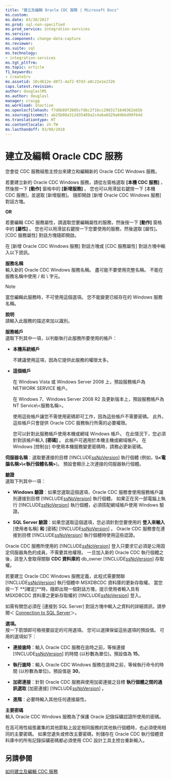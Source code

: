 ```yaml
---
title: "建立及編輯 Oracle CDC 服務 | Microsoft Docs"
ms.custom: 
ms.date: 03/20/2017
ms.prod: sql-non-specified
ms.prod_service: integration-services
ms.service: 
ms.component: change-data-capture
ms.reviewer: 
ms.suite: sql
ms.technology:
- integration-services
ms.tgt_pltfrm: 
ms.topic: article
f1_keywords:
- createSrv
ms.assetid: 10cd612e-d8f1-4af2-97d3-a0c22e1e2326
caps.latest.revision: 
author: douglaslMS
ms.author: douglasl
manager: craigg
ms.workload: Inactive
ms.openlocfilehash: f7d6b89f2605cfdbc2f16cc2983171640362eb5b
ms.sourcegitcommit: ab25b08a312d35489a2c4a6a0d29a04bbd90f64d
ms.translationtype: HT
ms.contentlocale: zh-TW
ms.lasthandoff: 03/08/2018
---
```

# <a name="create-and-edit-an-oracle-cdc-service"></a>建立及編輯 Oracle CDC 服務
  您會從 CDC 服務組態主控台來建立和編輯新的 Oracle CDC Windows 服務。  
  
 若要建立新的 Oracle CDC Windows 服務，請從左窗格選取 **[本機 CDC 服務]** ，然後按一下 **[動作]** 窗格中的 **[新增服務]** 。 您也可以用滑鼠右鍵按一下 [本機 CDC 服務]，並選取 [新增服務]。 隨即開啟 [新增 Oracle CDC Windows 服務] 對話方塊。  
  
 **OR**  
  
 若要編輯 CDC 服務屬性，請選取您要編輯屬性的服務，然後按一下 **[動作]** 窗格中的 **[屬性]** 。 您也可以用滑鼠右鍵按一下您要使用的服務，然後選取 [屬性]。 [CDC 服務屬性] 對話方塊隨即開啟。  
  
 在 [新增 Oracle CDC Windows 服務] 對話方塊或 [CDC 服務屬性] 對話方塊中輸入以下資訊。  
  
**服務名稱**  
 輸入新的 Oracle CDC Windows 服務名稱。 盡可能不要使用完整名稱。 不能在服務名稱中使用 / 和 \ 字元。  
  
> [!NOTE]  
> 當您編輯此服務時，不可使用這個選項。 您不能變更已經存在的 Windows 服務名稱。  
  
 **說明**  
 請輸入此服務的描述來加以識別。  
  
 **服務帳戶**  
 選取下列其中一項，以判斷執行此服務所要使用的帳戶：  
  
-   **本機系統帳戶**  
  
     不建議使用這項，因為它提供此服務的權限太多。  
  
-   **這個帳戶**  
  
     在 Windows Vista 或 Windows Server 2008 上，預設服務帳戶為 NETWORK SERVICE 帳戶。  
  
     在 Windows 7、Windows Server 2008 R2 及更新版本上，預設服務帳戶為 NT Service\\<服務名稱>。  
  
     使用這些帳戶讓您不需使用密碼即可工作，因為這些帳戶不需要密碼。 此外，這些帳戶只會提供 Oracle CDC 服務執行所需的必要權限。  
  
     您可以針對此服務帳戶使用本機或網域 Windows 帳戶。 在此情況下，您必須針對該帳戶輸入 **[密碼]** 。 此帳戶可適用於本機主機或網域帳戶。 在 Windows [控制台] 中使用本機服務變更密碼時，請務必更新密碼。  
  
 **伺服器名稱**︰選取要連接的目標 [!INCLUDE[ssNoVersion](../../includes/ssnoversion-md.md)] 執行個體 (例如，**\\\\<電腦名稱>\\<執行個體名稱>**)。 預設會顯示上次連接的伺服器執行個體。  
  
 **驗證**  
 選取下列其中一項：  
  
-   **Windows 驗證**：如果您選取這個選項，Oracle CDC 服務會使用服務帳戶識別連接到目標 [!INCLUDE[ssNoVersion](../../includes/ssnoversion-md.md)] 執行個體。 如果正在另一部電腦上執行 [!INCLUDE[ssNoVersion](../../includes/ssnoversion-md.md)] 執行個體，必須搭配網域帳戶使用 Windows 驗證。  
  
-   **SQL Server 驗證**：如果您選取這個選項，您必須針對您要使用的 **登入來輸入** [使用者名稱] **和** [密碼] [!INCLUDE[ssNoVersion](../../includes/ssnoversion-md.md)] 。 Oracle CDC 服務會在連接到目標 [!INCLUDE[ssNoVersion](../../includes/ssnoversion-md.md)] 執行個體時使用這些認證。  
  
 Oracle CDC 服務所使用的 [!INCLUDE[ssNoVersion](../../includes/ssnoversion-md.md)] 登入只要求它必須是公用固定伺服器角色的成員，不需要其他權限。 一旦加入新的 Oracle CDC 執行個體之後，該登入會取得關聯 **CDC 資料庫的** db_owner [!INCLUDE[ssNoVersion](../../includes/ssnoversion-md.md)] 存取權。  
  
 若要建立 Oracle CDC Windows 服務定義，此程式需要關聯 [!INCLUDE[ssNoVersion](../../includes/ssnoversion-md.md)] 執行個體中 MSXDBCDC 資料庫的更新存取權。 當您按一下 **[確定]**時，隨即出現一個對話方塊，提示使用者輸入具有 MSXDBCDC 資料庫之更新存取權的 [!INCLUDE[ssNoVersion](../../includes/ssnoversion-md.md)] 登入。  
  
 如需有關您必須在 [連接到 SQL Server] 對話方塊中輸入之資料的詳細資訊，請參閱＜ [Connection to SQL Server](../../integration-services/change-data-capture/connection-to-sql-server.md)＞。  
  
 **選項。**  
 按一下箭頭即可檢視要設定的可用選項。 您可以選擇保留這些選項的預設值。 可用的選項如下：  
  
-   **連接逾時**：輸入 Oracle CDC 服務在逾時之前，等候連接 [!INCLUDE[ssNoVersion](../../includes/ssnoversion-md.md)] 的時間 (以秒數為單位)。預設值為 **15**。  
  
-   **執行逾時**：輸入 Oracle CDC Windows 服務在逾時之前，等候執行命令的時間 (以秒數為單位)。預設值是 **30**。  
  
-   **加密連接**：針對 Oracle CDC 服務與使用加密連接之目標 **執行個體之間的通訊選取** [加密連接] [!INCLUDE[ssNoVersion](../../includes/ssnoversion-md.md)] 。  
  
-   **進階**：必要時輸入其他任何連接屬性。  
  
 **主要密碼**  
 輸入 Oracle CDC Windows 服務為了保護 Oracle 記錄採礦認證所使用的密碼。  
  
 在高可用性組態叢集的其他節點上設定相同服務的其他執行個體時，也必須使用相同的主要密碼。 如果您遺失或修改主要密碼，則儲存在 Oracle CDC 執行個體資料庫中的所有記錄採礦密碼都必須使用 CDC 設計工具主控台重新輸入。  
  
## <a name="see-also"></a>另請參閱  
 [如何建立及編輯 CDC 服務](../../integration-services/change-data-capture/how-to-create-and-edit-a-cdc-service.md)  
  
  

